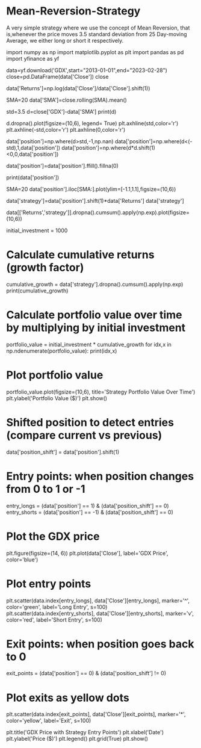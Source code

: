 # Mean-Reversion-Strategy
A very simple strategy where we use the concept of Mean Reversion, that is,whenever the price moves 3.5 standard deviation from 25 Day-moving Average, we either long or short it respectively.

import numpy as np
import matplotlib.pyplot as plt
import pandas as pd
import yfinance as yf



data=yf.download('GDX',start="2013-01-01",end="2023-02-28")
close=pd.DataFrame(data['Close'])
close

data['Returns']=np.log(data['Close']/data['Close'].shift(1))



SMA=20
data['SMA']=close.rolling(SMA).mean()


std=3.5
d=close['GDX']-data['SMA']
print(d)




d.dropna().plot(figsize=(10,6), legend= True)
plt.axhline(std,color='r')
plt.axhline(-std,color='r')
plt.axhline(0,color='r')




data['position']=np.where(d>std,-1,np.nan)
data['position']=np.where(d<(-std),1,data['position'])
data['position']=np.where(d*d.shift(1)<0,0,data['position'])

data['position']=data['position'].ffill().fillna(0)

print(data['position'])

SMA=20
data['position'].iloc[SMA:].plot(ylim=[-1.1,1.1],figsize=(10,6))

data['strategy']=data['position'].shift(1)*data['Returns']
data['strategy']

data[['Returns','strategy']].dropna().cumsum().apply(np.exp).plot(figsize=(10,6))

initial_investment = 1000

# Calculate cumulative returns (growth factor)
cumulative_growth = data['strategy'].dropna().cumsum().apply(np.exp)
print(cumulative_growth)

# Calculate portfolio value over time by multiplying by initial investment
portfolio_value = initial_investment * cumulative_growth
for idx,x in np.ndenumerate(portfolio_value):
    print(idx,x)

# Plot portfolio value
portfolio_value.plot(figsize=(10,6), title='Strategy Portfolio Value Over Time')
plt.ylabel('Portfolio Value ($)')
plt.show()


# Shifted position to detect entries (compare current vs previous)
data['position_shift'] = data['position'].shift(1)

# Entry points: when position changes from 0 to 1 or -1
entry_longs = (data['position'] == 1) & (data['position_shift'] == 0)
entry_shorts = (data['position'] == -1) & (data['position_shift'] == 0)

# Plot the GDX price
plt.figure(figsize=(14, 6))
plt.plot(data['Close'], label='GDX Price', color='blue')

# Plot entry points
plt.scatter(data.index[entry_longs], data['Close'][entry_longs], marker='^', color='green', label='Long Entry', s=100)
plt.scatter(data.index[entry_shorts], data['Close'][entry_shorts], marker='v', color='red', label='Short Entry', s=100)


# Exit points: when position goes back to 0
exit_points = (data['position'] == 0) & (data['position_shift'] != 0)

# Plot exits as yellow dots
plt.scatter(data.index[exit_points], data['Close'][exit_points], marker='*', color='yellow', label='Exit', s=100)


plt.title('GDX Price with Strategy Entry Points')
plt.xlabel('Date')
plt.ylabel('Price ($)')
plt.legend()
plt.grid(True)
plt.show()


